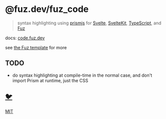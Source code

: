 # @fuz.dev/fuz_code

> syntax highlighting using
> [prismjs](https://github.com/PrismJS/prism) for
> [Svelte](https://github.com/sveltejs/svelte),
> [SvelteKit](https://github.com/sveltejs/kit),
> [TypeScript](https://github.com/microsoft/typescript),
> and [Fuz](https://github.com/fuz-dev/fuz)

docs:
[code.fuz.dev](https://code.fuz.dev/)

see [the Fuz template](https://github.com/fuz-dev/template) for more

## TODO

- do syntax highlighting at compile-time in the normal case, and don't import Prism at runtime, just the CSS

## [🐦](https://wikipedia.org/wiki/Free_and_open-source_software)

[MIT](LICENSE)
